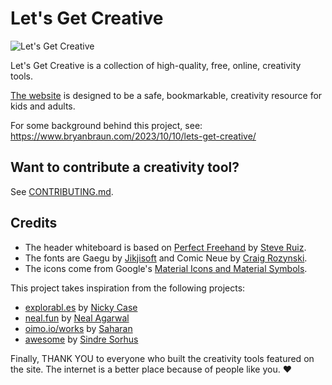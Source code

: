 # Let's Get Creative

![Let's Get Creative](https://raw.githubusercontent.com/bryanbraun/lets-get-creative/main/public/banner-github.png)

Let's Get Creative is a collection of high-quality, free, online, creativity tools.

[The website](https://www.bryanbraun.com/lets-get-creative) is designed to be a safe, bookmarkable, creativity resource for kids and adults.

For some background behind this project, see: https://www.bryanbraun.com/2023/10/10/lets-get-creative/

## Want to contribute a creativity tool?

See [CONTRIBUTING.md](CONTRIBUTING.md).

## Credits

* The header whiteboard is based on [Perfect Freehand](https://github.com/steveruizok/perfect-freehand) by [Steve Ruiz](https://www.steveruiz.me/).
* The fonts are Gaegu by [Jikjisoft](https://jikjisoft.com/) and Comic Neue by [Craig Rozynski](https://www.craigrozynski.com/).
* The icons come from Google's [Material Icons and Material Symbols](https://fonts.google.com/icons).

This project takes inspiration from the following projects:

* [explorabl.es](https://explorabl.es/) by [Nicky Case](https://ncase.me/)
* [neal.fun](https://neal.fun/) by [Neal Agarwal](https://nealagarwal.me/)
* [oimo.io/works](https://oimo.io/works) by [Saharan](https://oimo.io/about)
* [awesome](https://github.com/sindresorhus/awesome) by [Sindre Sorhus](https://sindresorhus.com/)

Finally, THANK YOU to everyone who built the creativity tools featured on the site. The internet is a better place because of people like you. ❤️
